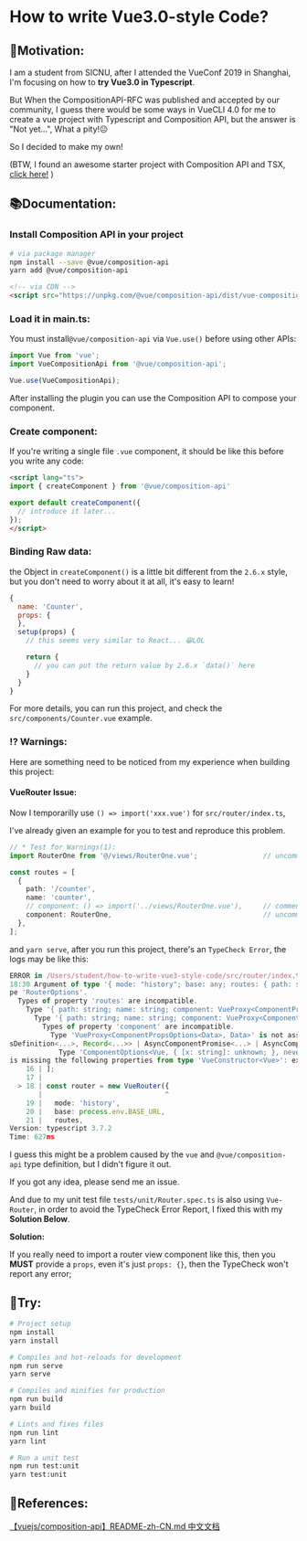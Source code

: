 # How to write Vue3.0-style Code?

## 🚪Motivation:

I am a student from SICNU, after I attended the VueConf 2019 in
Shanghai, I'm focusing on how to **try Vue3.0 in Typescript**.

But When the CompositionAPI-RFC was published and accepted by our
community, I guess there would be some ways in VueCLI 4.0 for me to create a vue project with Typescript and  Composition API, but the answer is "Not yet...", What a pity!☹️

So I decided to make my own!

(BTW, I found an awesome starter project with Composition API 
and TSX, [click here!](https://github.com/liximomo/vue-composition-api-tsx-example) )

## 📚Documentation:

### Install Composition API in your project

```bash
# via package manager
npm install --save @vue/composition-api
yarn add @vue/composition-api
```

```html
<!-- via CDN -->
<script src="https://unpkg.com/@vue/composition-api/dist/vue-composition-api.umd.js"></script>
```

### Load it in main.ts:

You must install`@vue/composition-api` via `Vue.use()` before using other APIs:

```ts
import Vue from 'vue';
import VueCompositionApi from '@vue/composition-api';

Vue.use(VueCompositionApi);
```

After installing the plugin you can use the Composition API to compose your component.

### Create component:

If you're writing a single file `.vue` component, it should
be like this before you write any code:

```html
<script lang="ts">
import { createComponent } from '@vue/composition-api'

export default createComponent({
  // introduce it later...
});
</script>
```

### Binding Raw data:

the Object in `createComponent()` is a little bit different
from the `2.6.x` style, but you don't need to worry about it
at all, it's easy to learn!

```js
{
  name: 'Counter',
  props: {
  },
  setup(props) {
    // this seems very similar to React... 😁LOL

    return { 
      // you can put the return value by 2.6.x `data()` here
    }
  }
}
```

For more details, you can run this project, and check the `src/components/Counter.vue` example.

### ⁉️ Warnings:

Here are something need to be noticed from my experience when
building this project:

#### VueRouter Issue:

Now I temporarilly use `() => import('xxx.vue')` for `src/router/index.ts`,

I've already given an example for you to test and reproduce this problem.

```ts
// * Test for Warnings(1):
import RouterOne from '@/views/RouterOne.vue';                // uncomment this line

const routes = [
  {
    path: '/counter',
    name: 'counter',
    // component: () => import('../views/RouterOne.vue'),     // comment this line
    component: RouterOne,                                     // uncomment this line
  },
];
```
and `yarn serve`, after you run this project, there's an `TypeCheck Error`, the logs may be like this:

```ts
ERROR in /Users/student/how-to-write-vue3-style-code/src/router/index.ts(18,30):
18:30 Argument of type '{ mode: "history"; base: any; routes: { path: string; name: string; component: VueProxy<ComponentPropsOptions<Data>, Data>; }[]; }' is not assignable to parameter of ty
pe 'RouterOptions'.
  Types of property 'routes' are incompatible.
    Type '{ path: string; name: string; component: VueProxy<ComponentPropsOptions<Data>, Data>; }[]' is not assignable to type 'RouteConfig[]'.
      Type '{ path: string; name: string; component: VueProxy<ComponentPropsOptions<Data>, Data>; }' is not assignable to type 'RouteConfig'.
        Types of property 'component' are incompatible.
          Type 'VueProxy<ComponentPropsOptions<Data>, Data>' is not assignable to type 'VueConstructor<Vue> | ComponentOptions<Vue, DefaultData<Vue>, DefaultMethods<Vue>, DefaultComputed, Prop
sDefinition<...>, Record<...>> | AsyncComponentPromise<...> | AsyncComponentFactory<...> | undefined'.
            Type 'ComponentOptions<Vue, { [x: string]: unknown; }, never, never, ComponentPropsOptions<Data>, ExtractPropTypes<ComponentPropsOptions<Data>, false>> & VueConstructorProxy<...>' 
is missing the following properties from type 'VueConstructor<Vue>': extend, nextTick, set, delete, and 9 more.
    16 | ];
    17 | 
  > 18 | const router = new VueRouter({
       |                              ^
    19 |   mode: 'history',
    20 |   base: process.env.BASE_URL,
    21 |   routes,
Version: typescript 3.7.2
Time: 627ms
```
I guess this might be a problem caused by the `vue` and `@vue/composition-api` type definition, but I didn't figure it out.

If you got any idea, please send me an issue.

And due to my unit test file `tests/unit/Router.spec.ts` is also using `Vue-Router`,
in order to avoid the TypeCheck Error Report, I fixed this with my **Solution Below**.

**Solution:**

If you really need to import a router view component like this, then you **MUST** provide
a `props`, even it's just `props: {}`, then the TypeCheck won't report any error;


## 🚀Try:

```bash
# Project setup
npm install
yarn install

# Compiles and hot-reloads for development
npm run serve
yarn serve

# Compiles and minifies for production
npm run build
yarn build

# Lints and fixes files
npm run lint
yarn lint

# Run a unit test
npm run test:unit
yarn test:unit
```

## 📖References:

[【vuejs/composition-api】README-zh-CN.md 中文文档](https://github.com/vuejs/composition-api/blob/master/README.zh-CN.md)
